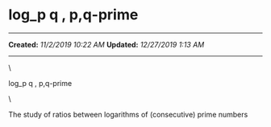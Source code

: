 log\_p q , p,q-prime
====================

  -------------- ----------------------
  **Created:**   *11/2/2019 10:22 AM*
  **Updated:**   *12/27/2019 1:13 AM*
  -------------- ----------------------

\

log\_p q , p,q-prime

\

The study of ratios between logarithms of (consecutive) prime numbers

 
